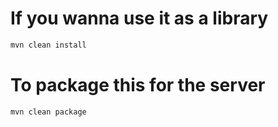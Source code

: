 # If you wanna use it as a library

```sh
mvn clean install
```

# To package this for the server

```sh
mvn clean package
```